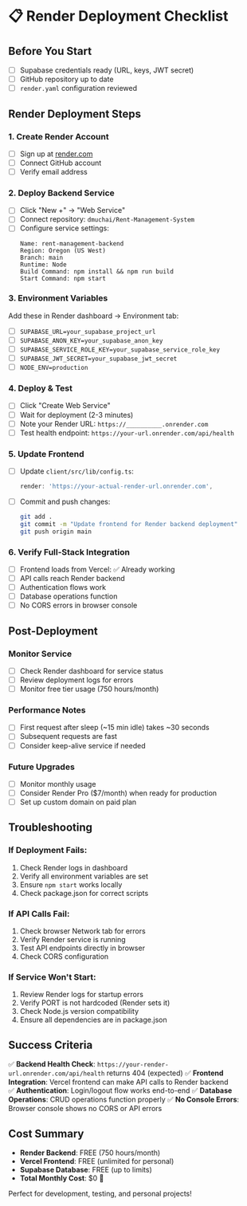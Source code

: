 # 📋 Render Deployment Checklist

## Before You Start

- [ ] Supabase credentials ready (URL, keys, JWT secret)
- [ ] GitHub repository up to date
- [ ] `render.yaml` configuration reviewed

## Render Deployment Steps

### 1. Create Render Account
- [ ] Sign up at [render.com](https://render.com)
- [ ] Connect GitHub account
- [ ] Verify email address

### 2. Deploy Backend Service
- [ ] Click "New +" → "Web Service"
- [ ] Connect repository: `dmuchai/Rent-Management-System`
- [ ] Configure service settings:
  ```
  Name: rent-management-backend
  Region: Oregon (US West)
  Branch: main
  Runtime: Node
  Build Command: npm install && npm run build
  Start Command: npm start
  ```

### 3. Environment Variables
Add these in Render dashboard → Environment tab:
- [ ] `SUPABASE_URL=your_supabase_project_url`
- [ ] `SUPABASE_ANON_KEY=your_supabase_anon_key`
- [ ] `SUPABASE_SERVICE_ROLE_KEY=your_supabase_service_role_key`
- [ ] `SUPABASE_JWT_SECRET=your_supabase_jwt_secret`
- [ ] `NODE_ENV=production`

### 4. Deploy & Test
- [ ] Click "Create Web Service"
- [ ] Wait for deployment (2-3 minutes)
- [ ] Note your Render URL: `https://__________.onrender.com`
- [ ] Test health endpoint: `https://your-url.onrender.com/api/health`

### 5. Update Frontend
- [ ] Update `client/src/lib/config.ts`:
  ```typescript
  render: 'https://your-actual-render-url.onrender.com',
  ```
- [ ] Commit and push changes:
  ```bash
  git add .
  git commit -m "Update frontend for Render backend deployment"
  git push origin main
  ```

### 6. Verify Full-Stack Integration
- [ ] Frontend loads from Vercel: ✅ Already working
- [ ] API calls reach Render backend
- [ ] Authentication flows work
- [ ] Database operations function
- [ ] No CORS errors in browser console

## Post-Deployment

### Monitor Service
- [ ] Check Render dashboard for service status
- [ ] Review deployment logs for errors
- [ ] Monitor free tier usage (750 hours/month)

### Performance Notes
- [ ] First request after sleep (~15 min idle) takes ~30 seconds
- [ ] Subsequent requests are fast
- [ ] Consider keep-alive service if needed

### Future Upgrades
- [ ] Monitor monthly usage
- [ ] Consider Render Pro ($7/month) when ready for production
- [ ] Set up custom domain on paid plan

## Troubleshooting

### If Deployment Fails:
1. Check Render logs in dashboard
2. Verify all environment variables are set
3. Ensure `npm start` works locally
4. Check package.json for correct scripts

### If API Calls Fail:
1. Check browser Network tab for errors
2. Verify Render service is running
3. Test API endpoints directly in browser
4. Check CORS configuration

### If Service Won't Start:
1. Review Render logs for startup errors
2. Verify PORT is not hardcoded (Render sets it)
3. Check Node.js version compatibility
4. Ensure all dependencies are in package.json

## Success Criteria

✅ **Backend Health Check**: `https://your-render-url.onrender.com/api/health` returns 404 (expected)
✅ **Frontend Integration**: Vercel frontend can make API calls to Render backend  
✅ **Authentication**: Login/logout flow works end-to-end
✅ **Database Operations**: CRUD operations function properly
✅ **No Console Errors**: Browser console shows no CORS or API errors

## Cost Summary

- **Render Backend**: FREE (750 hours/month)
- **Vercel Frontend**: FREE (unlimited for personal)
- **Supabase Database**: FREE (up to limits)
- **Total Monthly Cost**: $0 🎉

Perfect for development, testing, and personal projects!